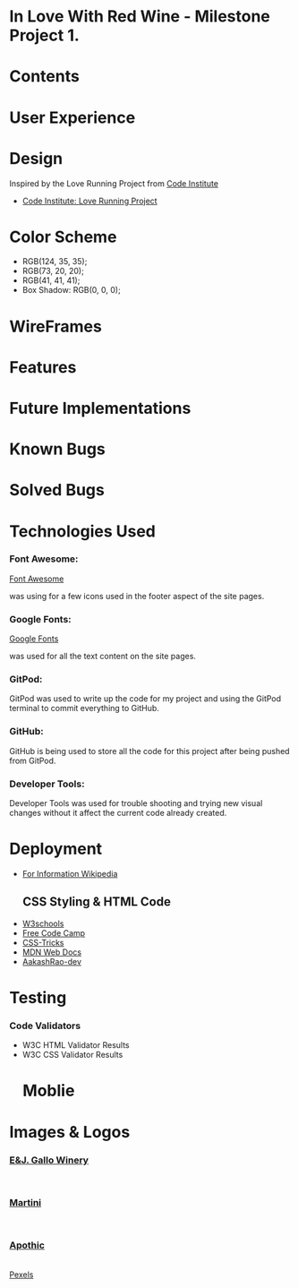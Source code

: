 <h1>In Love With Red Wine - Milestone Project 1.</h1>
<h1>Contents</h1>
<h1>User Experience</h1>
<h1>Design</h1>
<p>Inspired by the Love Running Project from <a href="https://codeinstitute.net/" target="_blank">Code Institute</a>
<ul>
<li><a href="https://learn.codeinstitute.net/courses/course-v1:CodeInstitute+LR101+2021_T1/courseware/4a07c57382724cfda5834497317f24d5/f2db5fd401004fccb43b01a6066a5333/" target="_blank">Code Institute: Love Running Project</a></li>
</ul>
<h1>Color Scheme</h1>
<ul>
<li>RGB(124, 35, 35);</li>
<li>RGB(73, 20, 20);</li>
<li>RGB(41, 41, 41);</li>
<li>Box Shadow: RGB(0, 0, 0);</li>
</ul>
<h1>WireFrames</h1>
<h1>Features</h1>
<h1>Future Implementations</h1>
<h1>Known Bugs</h1>
<h1>Solved Bugs</h1>
<h1>Technologies Used</h1>
<h3>Font Awesome:</h3>
<a href="https://fontawesome.com/" target="_blank">Font Awesome</a>
<p>was using for a few icons used in the footer aspect of the site pages.</p>
<h3>Google Fonts:</h3>
<a href="https://fonts.google.com/" target="_blank">Google Fonts</a>
<p>was used for all the text content on the site pages.</p>

<h3>GitPod:</h3>
<p>GitPod was used to write up the code for my project and using the GitPod terminal to commit everything to GitHub.</p>

<h3>GitHub:</h3>
<p>GitHub is being used to store all the code for this project after being pushed from GitPod.</p>
<h3>Developer Tools:</h3>
<p>Developer Tools was used for trouble shooting and trying new visual changes without it affect the current code already created.</p>
<h1>Deployment</h1>
<ul>
<li><a href="https://www.wikipedia.org/">For Information Wikipedia</a></li>
<h2>CSS Styling & HTML Code</h2>
<li><a href="https://www.w3schools.com/" target="_blank">W3schools</a></li>
<li><a href="https://www.freecodecamp.org/" target="_blank">Free Code Camp</a></li>
<li><a href="https://css-tricks.com/snippets/css/a-guide-to-flexbox/" target="_blank">CSS-Tricks</a></li>
<li><a href="https://developer.mozilla.org/en-US/docs/Web/HTML/Element/li" target="_blank">MDN Web Docs</a></li>
<li><a href="https://github.com/AakashRao-dev/CSS-Cheatsheets" target="_blank">AakashRao-dev</a></li>
</ul>
<h1>Testing</h1>
<h3>Code Validators</h3>
<ul>
<li>W3C <a>HTML</a> Validator Results</li>
<li>W3C <a>CSS</a> Validator Results</li>
<h1>Moblie</h1>
</ul>
<h1>Images & Logos</h1>
<p>
<a href="https://www.gallo.com/" target="_blank"><h3>E&J. Gallo Winery</h3></a><br>
<a href="https://www.martini.com/" target="_blank"><h3>Martini</h3></a><br>
<a href="https://www.apothic.com/" target="_blank"><h3>Apothic</h3></a><br>
<a href="https://www.pexels.com/" target="_blank">Pexels</a>
</p>